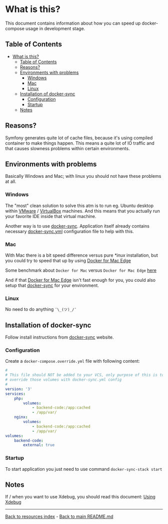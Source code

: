 # What is this?

This document contains information about how you can speed up docker-compose
usage in development stage.

## Table of Contents

* [What is this?](#what-is-this)
  * [Table of Contents](#table-of-contents)
  * [Reasons?](#reasons)
  * [Environments with problems](#environments-with-problems)
    * [Windows](#windows)
    * [Mac](#mac)
    * [Linux](#linux)
  * [Installation of docker-sync](#installation-of-docker-sync)
    * [Configuration](#configuration)
    * [Startup](#startup)
  * [Notes](#notes)

## Reasons?

Symfony generates quite lot of cache files, because it's using compiled
container to make things happen. This means a quite lot of IO traffic and that
causes slowness problems within certain environments.

## Environments with problems

Basically Windows and Mac; with linux you should not have these problems at all.

### Windows

The "most" clean solution to solve this atm is to run eg. Ubuntu desktop within
[VMware](https://www.vmware.com/) / [VirtualBox](https://www.virtualbox.org/)
machines. And this means that you actually run your favorite IDE inside that
virtual machine.

Another way is to use [docker-sync](#installation-of-docker-sync). Application
itself already contains necessary [docker-sync.yml](../docker-sync.yml)
configuration  file to help with this.

### Mac

With Mac there is a bit speed difference versus pure _*inux_ installation, but
you could try to speed that up by using [Docker for Mac Edge](https://docs.docker.com/docker-for-mac/edge-release-notes/)

Some benchmark about `Docker for Mac` versus `Docker for Mac Edge`
[here](https://medium.com/@somwhatparanoid/tweaking-docker-for-mac-performance-for-php-and-symfony-b63f3395a1da)

And if that [Docker for Mac Edge](https://docs.docker.com/docker-for-mac/edge-release-notes/)
isn't fast enough for you, you could also setup that [docker-sync](#installation-of-docker-sync)
for your environment.

### Linux

No need to do anything `¯\_(ツ)_/¯`

## Installation of docker-sync

Follow install instructions from [docker-sync](http://docker-sync.io/)
website.

### Configuration

Create a `docker-compose.override.yml` file with following content:

```yaml
#
# This file should NOT be added to your VCS, only purpose of this is to
# override those volumes with docker-sync.yml config
#
version: '3'
services:
    php:
        volumes:
            - backend-code:/app:cached
            - /app/var/
    nginx:
        volumes:
            - backend-code:/app:cached
            - /app/var/
volumes:
    backend-code:
        external: true
```

### Startup

To start application you just need to use command `docker-sync-stack start`

## Notes

If / when you want to use Xdebug, you should read this document:
[Using Xdebug](XDEBUG.md)

---

[Back to resources index](README.md) - [Back to main README.md](../README.md)
